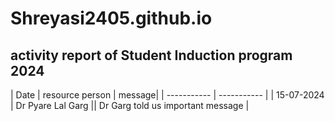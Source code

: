 # Shreyasi2405.github.io
## activity report of Student Induction program 2024

| Date | resource person | message|
| ----------- | ----------- |
| 15-07-2024 | Dr Pyare Lal Garg || Dr Garg told us important message |
